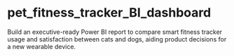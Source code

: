# pet_fitness_tracker_BI_dashboard
Build an executive-ready Power BI report to compare smart fitness tracker usage and satisfaction between cats and dogs, aiding product decisions for a new wearable device.
